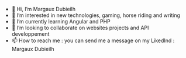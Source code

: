 - 👋 Hi, I’m Margaux Dubieilh
- 👀 I’m interested in new technologies, gaming, horse riding and writing
- 🌱 I’m currently learning Angular and PHP 
- 💞️ I’m looking to collaborate on websites projects and API developpement
- 📫 How to reach me : you can send me a message on my LikedInd : Margaux Dubieilh

<!---
md312/md312 is a ✨ special ✨ repository because its `README.md` (this file) appears on your GitHub profile.
You can click the Preview link to take a look at your changes.
--->
